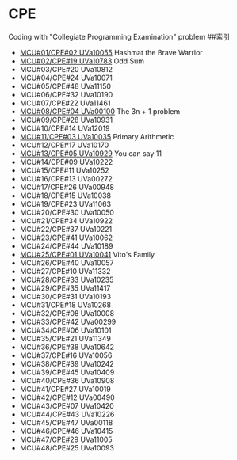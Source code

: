 # CPE
Coding with "Collegiate Programming Examination" problem
##索引
- [MCU#01/CPE#02 UVa10055](UVa10055.cpp) Hashmat the Brave Warrior
- [MCU#02/CPE#19 UVa10783](UVa10783.cpp) Odd Sum
- MCU#03/CPE#20 UVa10812
- MCU#04/CPE#24 UVa10071
- MCU#05/CPE#48 UVa11150
- MCU#06/CPE#32 UVa10190
- MCU#07/CPE#22 UVa11461
- [MCU#08/CPE#04 UVa00100](UVa00100.cpp) The 3n + 1 problem
- MCU#09/CPE#28 UVa10931
- MCU#10/CPE#14 UVa12019
- [MCU#11/CPE#03 UVa10035](UVa10035.cpp) Primary Arithmetic
- MCU#12/CPE#17 UVa10170
- [MCU#13/CPE#05 UVa10929](UVa10929.cpp) You can say 11
- MCU#14/CPE#09 UVa10222
- MCU#15/CPE#11 UVa10252
- MCU#16/CPE#13 UVa00272
- MCU#17/CPE#26 UVa00948
- MCU#18/CPE#15 UVa10038
- MCU#19/CPE#23 UVa11063
- MCU#20/CPE#30 UVa10050
- MCU#21/CPE#34 UVa10922
- MCU#22/CPE#37 UVa10221
- MCU#23/CPE#41 UVa10062
- MCU#24/CPE#44 UVa10189
- [MCU#25/CPE#01 UVa10041](UVa10041.cpp) Vito's Family
- MCU#26/CPE#40 UVa10057
- MCU#27/CPE#10 UVa11332
- MCU#28/CPE#33 UVa10235
- MCU#29/CPE#35 UVa11417
- MCU#30/CPE#31 UVa10193
- MCU#31/CPE#18 UVa10268
- MCU#32/CPE#08 UVa10008
- MCU#33/CPE#42 UVa00299
- MCU#34/CPE#06 UVa10101
- MCU#35/CPE#21 UVa11349
- MCU#36/CPE#38 UVa10642
- MCU#37/CPE#16 UVa10056
- MCU#38/CPE#39 UVa10242
- MCU#39/CPE#45 UVa10409
- MCU#40/CPE#36 UVa10908
- MCU#41/CPE#27 UVa10019
- MCU#42/CPE#12 UVa00490
- MCU#43/CPE#07 UVa10420
- MCU#44/CPE#43 UVa10226
- MCU#45/CPE#47 UVa00118
- MCU#46/CPE#46 UVa10415
- MCU#47/CPE#29 UVa11005
- MCU#48/CPE#25 UVa10093
